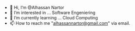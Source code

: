 - 👋 Hi, I’m @Alhassan Nartor
- 👀 I’m interested in ... Software Engeniering
- 🌱 I’m currently learning ... Cloud Computing
- 📫 How to reach me "alhassannartor@gmail.com" via email.
